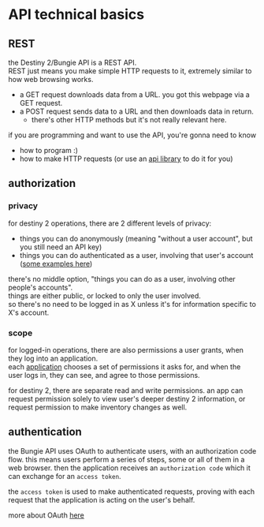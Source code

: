 # API technical basics

## REST

the Destiny 2/Bungie API is a REST API.  
REST just means you make simple HTTP requests to it, extremely similar to how web browsing works.  
- a GET request downloads data from a URL. you got this webpage via a GET request.  
- a POST request sends data to a URL and then downloads data in return.  
  - there's other HTTP methods but it's not really relevant here.

if you are programming and want to use the API, you're gonna need to know 
- how to program :)  
- how to make HTTP requests (or use an [api library](/api/libraries) to do it for you)

## authorization

### privacy

for destiny 2 operations, there are 2 different levels of privacy:

- things you can do anonymously (meaning "without a user account", but you still need an API key)
- things you can do authenticated as a user, involving that user's account ([some examples here](/api/privacy))

there's no middle option, "things you can do as a user, involving other people's accounts".  
things are either public, or locked to only the user involved.  
so there's no need to be logged in as X unless it's for information specific to X's account.

### scope

for logged-in operations, there are also permissions a user grants, when they log into an application.  
each [application](/api/app-setup) chooses a set of permissions it asks for, and when the user logs in, they can see, and agree to those permissions.

for destiny 2, there are separate read and write permissions. an app can request permission solely to view user's deeper destiny 2 information, or request permission to make inventory changes as well.

## authentication

the Bungie API uses OAuth to authenticate users, with an authorization code flow. this means users perform a series of steps, some or all of them in a web browser. then the application receives an `authorization code` which it can exchange for an `access token`.

the `access token` is used to make authenticated requests, proving with each request that the application is acting on the user's behalf.

more about OAuth [here](/api/oauth)

